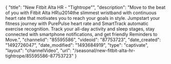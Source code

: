 {
    "title": "New Fitbit Alta HR - \"Tightrope\"",
    "description": "Move to the beat of you with Fitbit Alta HR\u2014the slimmest wristband with continuous heart rate that motivates you to reach your goals in style. Jumpstart your fitness journey with PurePulse heart rate and SmartTrack automatic exercise recognition. Track your all-day activity and sleep stages, stay connected with smartphone notifications, and get friendly Reminders to Move.",
    "channelid": "85595586",
    "videoid": "87753723",
    "date_created": "1492726047",
    "date_modified": "1493684919",
    "type": "captivate",
    "layout": "channelVideo",
    "url": "\/seasonal\/new-fitbit-alta-hr-tightrope\/85595586-87753723"
}